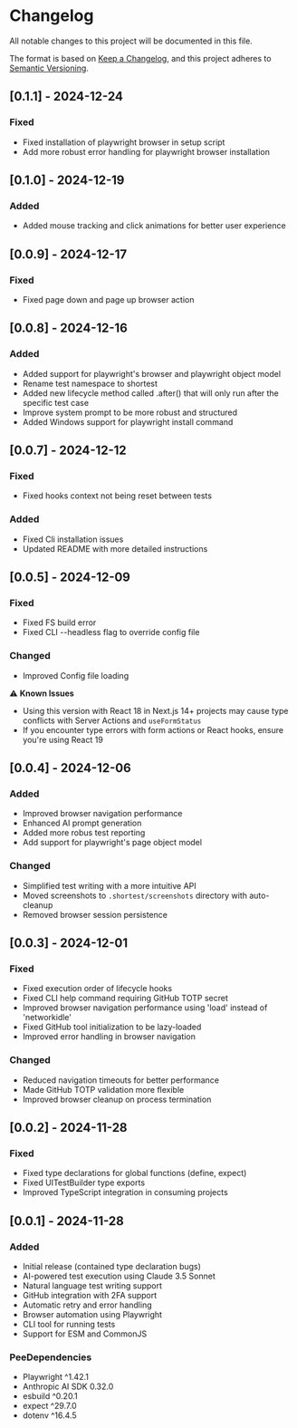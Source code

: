 # Changelog

All notable changes to this project will be documented in this file.

The format is based on [Keep a Changelog](https://keepachangelog.com/en/1.1.0/),
and this project adheres to [Semantic Versioning](https://semver.org/spec/v2.0.0.html).

## [0.1.1] - 2024-12-24

### Fixed
- Fixed installation of playwright browser in setup script
- Add more robust error handling for playwright browser installation

## [0.1.0] - 2024-12-19

### Added 
- Added mouse tracking and click animations for better user experience

## [0.0.9] - 2024-12-17

### Fixed
- Fixed page down and page up browser action

## [0.0.8] - 2024-12-16

### Added
- Added support for playwright's browser and playwright object model 
- Rename test namespace to shortest 
- Added new lifecycle method called .after() that will only run after the specific test case
- Improve system prompt to be more robust and structured
- Added Windows support for playwright install command

## [0.0.7] - 2024-12-12

### Fixed
- Fixed hooks context not being reset between tests

### Added
- Fixed Cli installation issues
- Updated README with more detailed instructions

## [0.0.5] - 2024-12-09

### Fixed
- Fixed FS build error
- Fixed CLI --headless flag to override config file

### Changed
- Improved Config file loading

⚠️ **Known Issues**
- Using this version with React 18 in Next.js 14+ projects may cause type conflicts with Server Actions and `useFormStatus`
- If you encounter type errors with form actions or React hooks, ensure you're using React 19

## [0.0.4] - 2024-12-06

### Added
- Improved browser navigation performance
- Enhanced AI prompt generation
- Added more robus test reporting
- Add support for playwright's page object model

### Changed
- Simplified test writing with a more intuitive API
- Moved screenshots to `.shortest/screenshots` directory with auto-cleanup 
- Removed browser session persistence

## [0.0.3] - 2024-12-01

### Fixed
- Fixed execution order of lifecycle hooks
- Fixed CLI help command requiring GitHub TOTP secret
- Improved browser navigation performance using 'load' instead of 'networkidle'
- Fixed GitHub tool initialization to be lazy-loaded
- Improved error handling in browser navigation

### Changed
- Reduced navigation timeouts for better performance
- Made GitHub TOTP validation more flexible
- Improved browser cleanup on process termination

## [0.0.2] - 2024-11-28

### Fixed
- Fixed type declarations for global functions (define, expect)
- Fixed UITestBuilder type exports
- Improved TypeScript integration in consuming projects

## [0.0.1] - 2024-11-28

### Added
- Initial release (contained type declaration bugs)
- AI-powered test execution using Claude 3.5 Sonnet
- Natural language test writing support
- GitHub integration with 2FA support
- Automatic retry and error handling
- Browser automation using Playwright
- CLI tool for running tests
- Support for ESM and CommonJS

### PeeDependencies
- Playwright ^1.42.1
- Anthropic AI SDK 0.32.0
- esbuild ^0.20.1
- expect ^29.7.0
- dotenv ^16.4.5 